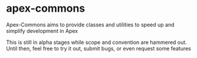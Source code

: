 # apex-commons
Apex-Commons aims to provide classes and utilities to speed up and simplify development in Apex

This is still in alpha stages while scope and convention are hammered out. Until then, feel free to try it out, submit bugs, or even request some features
